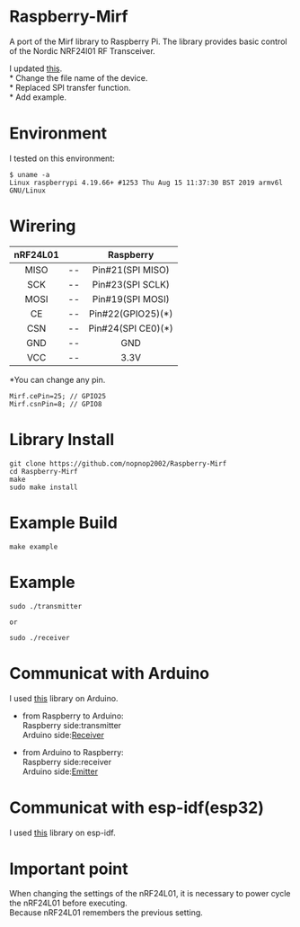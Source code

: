 # Raspberry-Mirf
A port of the Mirf library to Raspberry Pi. The library provides basic control of the Nordic NRF24l01 RF Transceiver.

I updated [this](https://github.com/dingcheng/MirfPi).   
\* Change the file name of the device.   
\* Replaced SPI transfer function.   
\* Add example.   

# Environment
I tested on this environment:
```
$ uname -a
Linux raspberrypi 4.19.66+ #1253 Thu Aug 15 11:37:30 BST 2019 armv6l GNU/Linux
```

# Wirering

|nRF24L01||Raspberry|
|:-:|:-:|:-:|
|MISO|--|Pin#21(SPI MISO)|
|SCK|--|Pin#23(SPI SCLK)|
|MOSI|--|Pin#19(SPI MOSI)|
|CE|--|Pin#22(GPIO25)(*)|
|CSN|--|Pin#24(SPI CE0)(*)|
|GND|--|GND|
|VCC|--|3.3V|

\*You can change any pin.   
```
Mirf.cePin=25; // GPIO25
Mirf.csnPin=8; // GPIO8
```

# Library Install
```
git clone https://github.com/nopnop2002/Raspberry-Mirf
cd Raspberry-Mirf
make
sudo make install
```

# Example Build
```
make example
```

# Example 
```
sudo ./transmitter

or 

sudo ./receiver
```

# Communicat with Arduino
I used [this](https://github.com/nopnop2002/Arduino-STM32-nRF24L01) library on Arduino.   

- from Raspberry to Arduino:   
Raspberry side:transmitter   
Arduino side:[Receiver](https://github.com/nopnop2002/Arduino-STM32-nRF24L01/tree/master/example/Peer-to-peer%20Communication/TimeTest/Receive)

- from Arduino to Raspberry:   
Raspberry side:receiver   
Arduino side:[Emitter](https://github.com/nopnop2002/Arduino-STM32-nRF24L01/tree/master/example/Peer-to-peer%20Communication/TimeTest/Emitter)

# Communicat with esp-idf(esp32)
I used [this](https://github.com/nopnop2002/esp-idf-mirf) library on esp-idf.   

# Important point
When changing the settings of the nRF24L01, it is necessary to power cycle the nRF24L01 before executing.   
Because nRF24L01 remembers the previous setting.   

